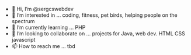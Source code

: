 - 👋 Hi, I’m @sergcswebdev
- 👀 I’m interested in ... coding, fitness, pet birds, helping people on the spectrum
- 🌱 I’m currently learning ... PHP
- 💞️ I’m looking to collaborate on ... projects for Java, web dev. HTML CSS javascript
- 📫 How to reach me ... tbd

<!---
sergcswebdev/sergcswebdev is a ✨ special ✨ repository because its `README.md` (this file) appears on your GitHub profile.
You can click the Preview link to take a look at your changes.
--->
